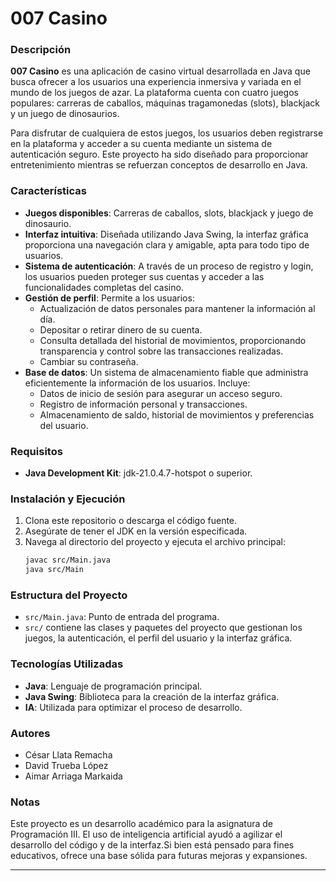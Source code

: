 
# 007 Casino

### Descripción
**007 Casino** es una aplicación de casino virtual desarrollada en Java que busca ofrecer a los usuarios una experiencia inmersiva y variada en el mundo de los juegos de azar. La plataforma cuenta con cuatro juegos populares: carreras de caballos, máquinas tragamonedas (slots), blackjack y un juego de dinosaurios.

Para disfrutar de cualquiera de estos juegos, los usuarios deben registrarse en la plataforma y acceder a su cuenta mediante un sistema de autenticación seguro. Este proyecto ha sido diseñado para proporcionar entretenimiento mientras se refuerzan conceptos de desarrollo en Java.

### Características
- **Juegos disponibles**: Carreras de caballos, slots, blackjack y juego de dinosaurio.
- **Interfaz intuitiva**: Diseñada utilizando Java Swing, la interfaz gráfica proporciona una navegación clara y amigable, apta para todo tipo de usuarios.
- **Sistema de autenticación**:  A través de un proceso de registro y login, los usuarios pueden proteger sus cuentas y acceder a las funcionalidades completas del casino.
- **Gestión de perfil**: Permite a los usuarios:
  - Actualización de datos personales para mantener la información al día.
  - Depositar o retirar dinero de su cuenta.
  - Consulta detallada del historial de movimientos, proporcionando transparencia y control sobre las transacciones realizadas.
  - Cambiar su contraseña. 
- **Base de datos**: Un sistema de almacenamiento fiable que administra eficientemente la información de los usuarios. Incluye: 
  - Datos de inicio de sesión para asegurar un acceso seguro.
  - Registro de información personal y transacciones.
  - Almacenamiento de saldo, historial de movimientos y preferencias del usuario.

     

### Requisitos
- **Java Development Kit**: jdk-21.0.4.7-hotspot o superior.

### Instalación y Ejecución
1. Clona este repositorio o descarga el código fuente.
2. Asegúrate de tener el JDK en la versión especificada.
3. Navega al directorio del proyecto y ejecuta el archivo principal:
   ```bash
   javac src/Main.java
   java src/Main
   ```

### Estructura del Proyecto
- `src/Main.java`: Punto de entrada del programa.
- `src/` contiene las clases y paquetes del proyecto que gestionan los juegos, la autenticación, el perfil del usuario y la interfaz gráfica.

### Tecnologías Utilizadas
- **Java**: Lenguaje de programación principal.
- **Java Swing**: Biblioteca para la creación de la interfaz gráfica.
- **IA**: Utilizada para optimizar el proceso de desarrollo.

### Autores
- César Llata Remacha
- David Trueba López
- Aimar Arriaga Markaida

### Notas
Este proyecto es un desarrollo académico para la asignatura de Programación III. El uso de inteligencia artificial ayudó a agilizar el desarrollo del código y de la interfaz.Si bien está pensado para fines educativos, ofrece una base sólida para futuras mejoras y expansiones.

---
